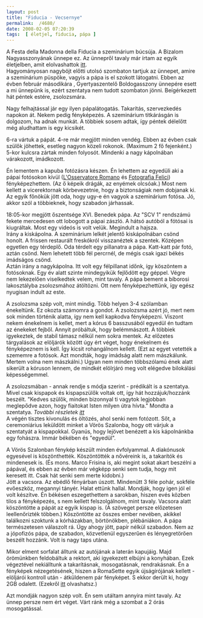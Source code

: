 ```yaml
---
layout: post
title: "Fiducia - Vecsernye"
permalink:  /4680/ 
date: 2008-02-05 07:20:39
tags:  [ életjel, fiducia, pápa ] 
---
```

A Festa della Madonna della Fiducia a szeminárium búcsúja. A Bizalom Nagyasszonyának ünnepe ez. Az ünnepről tavaly már írtam az egyik életjelben, amit elolvashattok <a href="/16">itt</a>.  
Hagyományosan nagyböjt előtti utolsó szombaton tartjuk az ünnepet, amire a szeminárium püspöke, vagyis a pápa is el szokott látogatni. Ebben az évben február másodikára , Gyertyaszentelő Boldogasszony ünnepére esett a mi ünnepünk is, ezért szentatya nem tudott szombaton jönni. Beígérkezett hát péntek estére, zsolozsmára.

<!--break-->

Nagy felhajtással jár egy ilyen pápalátogatás. Takarítás, szervezkedés napokon át. Nekem pedig fényképezés. A szeminárium titkárásgán is dolgozom, ha adnak munkát. A többiek sosem adtak, így péntek délelőtt még aludhattam is egy kicsikét.

6-ra vártuk a pápát. 4-re már megjött minden vendég. Ebben az évben csak szülők jöhettek, esetleg nagyon közeli rokonok. (Maximum 2 fő fejenként.) 5-kor kulcsra zártak minden folyosót. Mindenki a nagy kápolnában várakozott, imádkozott.

Én lementem a kapuba fotózásra készen. Én lehettem az egyedüli aki a pápai fotósokon kívül (<a href="http://www.photo.va">L'Osservatore Romano</a> és <a href="http://fotografiafelici.it">Fotografia Felici</a>) fényképezhettem. (Az ő képeik drágák, az enyémek olcsóak.) Most nem kellett a vicerektornak körbevezetnie, hogy a biztonságiak nem dobjanak ki. Az egyik főnökük jött oda, hogy ugy-e én vagyok a szeminárium fotósa. Jó, akkor szól a többieknek, hogy szabadon járhassak.

18:05-kor megjött őszentsége XVI. Benedek pápa. Az "SCV 1" rendszámú fekete mercedesen ott lobogott a pápai zászló. A hátsó autóból a fótósai is kiugráltak. Most egy videós is volt velük. Megindult a hajsza.  
Irány a kiskápolna. A szeminárium lelkét jelentő kiskápolnában csönd honolt. A frissen restaurált freskókról visszanéztek a szentek. Középen egyetlen egy térdeplő. Oda térdelt egy pillanatra a pápa. Katt-katt pár fotó, aztán csönd. Nem lehetett több fél percrnél, de mégis csak igazi békés imádságos csönd.   
Aztán irány a nagykápolna. Itt volt egy félpillanat időnk, így köszöntem a fotósoknak. Egy év alatt szinte mindegyikük fejlődött egy géppel. Végre nem lekezelően viselkedtek velem, mint tavaly. A pápa bement a bíborosi lakosztályba zsolozsmához átöltözni. Ott nem fényképezhettünk, így egész nyugisan indult az este.

A zsolozsma szép volt, mint mindig. Több helyen 3-4 szólamban énekeltünk. Ez okozta számomra a gondot. A zsolozsma azért jó, mert nem sok minden történik alatta, így nem kell kapkodva fényképezni. Viszont nekem énekelnem is kellet, mert a kórus 6 basszusából egyedül én tudtam az énekeket fejből. Annyit próbáltuk, hogy belémmászott. A többiek igyekeztek, de stabil támasz nélkül nem sokra mentek. Az előzetes tárgyalások az elöljárók között úgy ért véget, hogy énekelnem és fényképeznem is kell. Így kicsit rohangálnom kellett. (Ezt az egyet vetették a szememre a fotósok. Azt mondták, hogy imádság alatt nem mászkálunk. Mertem volna nem mászkálni.) Ugyan nem minden többszólamú ének alatt sikerült a kóruson lennem, de mindkét elölrjáró meg volt elégedve bilokálási képességemmel.

A zsolozsmában - annak rendje s módja szerint - prédikált is a szentatya. Mivel csak kispapok és kispapszülők voltak ott, így hát hozzájuk/hozzánk beszélt. "Kedves szülők, minden bizonnyal ti vagytok legjobban meglepődve azon, hogy fiaitokat Isten milyen útra hívta." Mondta a szentatya.  *További részletek <a href="/4678">itt</a>*   
A végén tisztes kivonulás és öltözés, ahol senki nem fotózott. Sőt, a ceremoniárius leküldött minket a Vörös Szalonba, hogy ott várjuk a szentatyát a kispapokkal. Gyanús, hogy lejövet benézett a kis kápolnánkba egy fohászra. Immár békében és "egyedül".

A Vörös Szalonban fénykép készült minden évfolyammal. A diakónusok egyesével is köszönthették. Köszöntötték a nővéreink is, a takarítók és mindenesek is. (És mons. Marco Frisina is, aki megint sokat akart beszélni a pápával, és ebben az évben már végképp senki sem tudja, hogy mit keresett itt. Csak hát senki sem merte kidobni.)  
Jött a vacsora. Az ebédlő fényárban úszott. Mindenütt 3 féle pohár, sokféle evőeszköz, megannyi tányér. Halat ettünk hallal. Mondják, hogy igen jól el volt készítve. Én békésen eszegethettem a sarokban, hiszen evés közben tilos a fényképezés, s nem kellett felszolgálnom, mint tavaly. Vacsora alatt köszöntötte a pápát az egyik kispap is. (A szöveget persze előzetesen leellenőrizték többen.) Köszöntötte az összes ember nevében, akikkel találkozni szoktunk a kórházakban, börtönökben, plébániákon. A pápa természetesen válaszolt rá. Úgy ahogy jött, papír nélkül szabadon. Nem az a jópofizós pápa, de szabadon, közvetlenül egyszerűen és lényegretörően beszélt hozzánk. Volt is nagy taps utána.

Mikor elment sorfalat álltunk az autójának a laterán kapujáig. Majd örömünkben feldobáltuk a rektort, aki igyekezett elbújni a konyhában. Ezek végeztével nekiálltunk a takarításnak, mosogatásnak, rendrakásnak. Én a fényképek nézegetésének, hiszen a RomaSette egyik újságírójának kellett - elöljárói kontroll után - átküldenem pár fényképet. S ekkor derült ki, hogy 2GB odalett. (Ezekről <a href="/4674">itt</a> olvashatsz.)

Azt mondják nagyon szép volt. Én sem utáltam annyira mint tavaly. Az ünnep persze nem ért véget. Várt ránk még a szombat a 2 órás mosogatással.